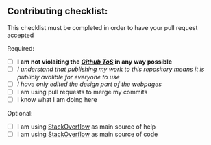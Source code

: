 ## Contributing checklist:

This checklist must be completed in order to have your pull request accepted

Required:
- [ ] **I am not violaiting the *[Github ToS](https://help.github.com/en/github/site-policy/github-terms-of-service)* in any way possible**
- [ ] *I understand that publishing my work to this repository means it is publicly avalible for everyone to use*
- [ ] *I have only edited the design part of the webpages*
- [ ] I am using pull requests to merge my commits
- [ ] I know what I am doing here

Optional:
- [ ] I am using [StackOverflow](https://stackoverflow.com) as main source of help
- [ ] I am using [StackOverflow](https://stackoverflow.com) as main source of code

